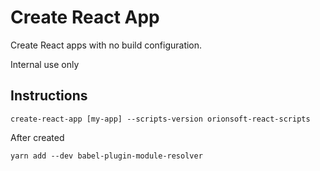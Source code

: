 # Create React App

Create React apps with no build configuration.

Internal use only

## Instructions

```
create-react-app [my-app] --scripts-version orionsoft-react-scripts
```

After created

```
yarn add --dev babel-plugin-module-resolver
```
